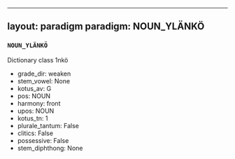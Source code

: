
---
layout: paradigm
paradigm: NOUN_YLÄNKÖ
---
### ` NOUN_YLÄNKÖ `

Dictionary class 1nkö
* grade_dir: weaken
* stem_vowel: None
* kotus_av: G
* pos: NOUN
* harmony: front
* upos: NOUN
* kotus_tn: 1
* plurale_tantum: False
* clitics: False
* possessive: False
* stem_diphthong: None
